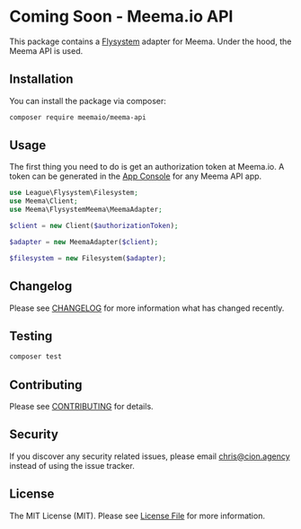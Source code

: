 # Coming Soon - Meema.io API

This package contains a [Flysystem](https://flysystem.thephpleague.com/) adapter for Meema. Under the hood, the Meema API is used.

## Installation

You can install the package via composer:

``` bash
composer require meemaio/meema-api
```

## Usage

The first thing you need to do is get an authorization token at Meema.io. A token can be generated in the [App Console](https://meema.io/) for any Meema API app.

``` php
use League\Flysystem\Filesystem;
use Meema\Client;
use Meema\FlysystemMeema\MeemaAdapter;

$client = new Client($authorizationToken);

$adapter = new MeemaAdapter($client);

$filesystem = new Filesystem($adapter);
```

## Changelog

Please see [CHANGELOG](CHANGELOG.md) for more information what has changed recently.

## Testing

``` bash
composer test
```

## Contributing

Please see [CONTRIBUTING](CONTRIBUTING.md) for details.

## Security

If you discover any security related issues, please email chris@cion.agency instead of using the issue tracker.

## License

The MIT License (MIT). Please see [License File](LICENSE.md) for more information.
